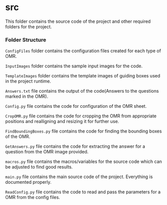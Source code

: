 # src

This folder contains the source code of the project and other required folders for the project.


### Folder Structure

`ConfigFiles` folder contains the configuration files created for each type of OMR.

`InputImages` folder contains the sample input images for the code.

`TemplateImages` folder contains the template images of guiding boxes used in the project runtime.

`Answers.txt` file contains the output of the code(Answers to the questions marked in the OMR).

`Config.py` file contains the code for configuration of the OMR sheet.

`CropOMR.py` file contains the code for cropping the OMR from appropriate positions and realligning and resizing it for further use.

`FindBoundingBoxes.py` file contains the code for finding the bounding boxes of the OMR.

`GetAnswers.py` file contains the code for extracting the answer for a question from the OMR image provided.

`macros.py` file contains the macros/variables for the source code which can be adjusted to find good results.

`main.py` file contains the main source code of the project. Everything is documented properly.

`ReadConfig.py` file contains the code to read and pass the parameters for a OMR from the config files.


